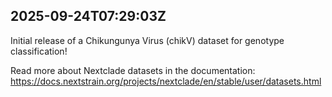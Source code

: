 ## 2025-09-24T07:29:03Z

Initial release of a Chikungunya Virus  (chikV) dataset for genotype classification!

Read more about Nextclade datasets in the documentation: https://docs.nextstrain.org/projects/nextclade/en/stable/user/datasets.html
